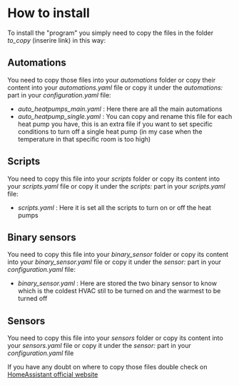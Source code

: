# How to install
To install the "program" you simply need to copy the files in the folder *to_copy* (inserire link) in this way:

## Automations
You need to copy those files into your *automations* folder or copy their content into your *automations.yaml* file or copy it under the *automations:* part in your *configuration.yaml* file:
- *auto_heatpumps_main.yaml* : Here there are all the main automations
- *auto_heatpump_single.yaml* : You can copy and rename this file for each heat pump you have, this is an extra file if you want to set specific conditions to turn off a single heat pump (in my case when the temperature in that specific room is too high)

## Scripts
You need to copy this file into your *scripts* folder or copy its content into your *scripts.yaml* file or copy it under the *scripts:* part in your *scripts.yaml* file:
- *scripts.yaml* : Here it is set all the scripts to turn on or off the heat pumps

## Binary sensors
You need to copy this file into your *binary_sensor* folder or copy its content into your *binary_sensor.yaml* file or copy it under the *sensor:* part in your *configuration.yaml* file:
- *binary_sensor.yaml* : Here are stored the two binary sensor to know which is the coldest HVAC stil to be turned on and the warmest to be turned off

## Sensors
You need to copy this file into your *sensors* folder or copy its content into your *sensors.yaml* file or copy it under the *sensor:* part in your *configuration.yaml* file

If you have any doubt on where to copy those files double check on [HomeAssistant official website](https://www.home-assistant.io)
